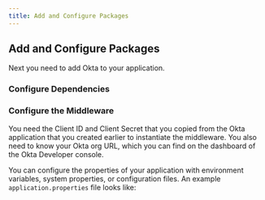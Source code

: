 ```yaml
---
title: Add and Configure Packages
---
```

## Add and Configure Packages

Next you need to add Okta to your application.

<StackSelector snippet="addconfigpkg"/>

### Configure Dependencies

<StackSelector snippet="configdep"/>

### Configure the Middleware

You need the Client ID and Client Secret that you copied from the Okta application that you created earlier to instantiate the middleware. You also need to know your Okta org URL, which you can find on the dashboard of the Okta Developer console.

You can configure the properties of your application with environment variables, system properties, or configuration files. An example `application.properties` file looks like:

<StackSelector snippet="configmid"/>
